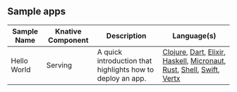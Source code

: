 ## Sample apps

| Sample Name | Knative Component | Description                                                | Language(s)                                                                                                                                                                                                                                                                                                                                                                                  |
| ----------- | ----------------- | ---------------------------------------------------------- | -------------------------------------------------------------------------------------------------------------------------------------------------------------------------------------------------------------------------------------------------------------------------------------------------------------------------------------------------------------------------------------------- |
| Hello World | Serving           | A quick introduction that highlights how to deploy an app. | [Clojure](./serving/helloworld-clojure/README.md), [Dart](./serving/helloworld-dart/README.md), [Elixir](./serving/helloworld-elixir/README.md), [Haskell](./serving/helloworld-haskell/README.md), [Micronaut](./serving/helloworld-java-micronaut/README.md), [Rust](./serving/helloworld-rust/README.md), [Shell](./serving/helloworld-shell/README.md), [Swift](./serving/helloworld-swift/README.md), [Vertx](./serving/helloworld-vertx/README.md) |
